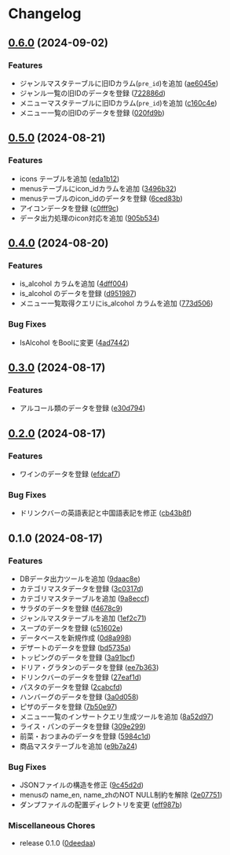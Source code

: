 # Changelog

## [0.6.0](https://github.com/ryohidaka/saizeriya-menus/compare/v0.5.0...v0.6.0) (2024-09-02)


### Features

* ジャンルマスタテーブルに旧IDカラム(`pre_id`)を追加 ([ae6045e](https://github.com/ryohidaka/saizeriya-menus/commit/ae6045ec0989b3dad663990c622d029065172f0f))
* ジャンル一覧の旧IDのデータを登録 ([722886d](https://github.com/ryohidaka/saizeriya-menus/commit/722886d10fc31e80118d7c7baa8507f649827d62))
* メニューマスタテーブルに旧IDカラム(`pre_id`)を追加 ([c160c4e](https://github.com/ryohidaka/saizeriya-menus/commit/c160c4eef88900996e195f651377dc195950e476))
* メニュー一覧の旧IDのデータを登録 ([020fd9b](https://github.com/ryohidaka/saizeriya-menus/commit/020fd9b93e9333add0b298503290d946054169ad))

## [0.5.0](https://github.com/ryohidaka/saizeriya-menus/compare/v0.4.0...v0.5.0) (2024-08-21)


### Features

* icons テーブルを追加 ([eda1b12](https://github.com/ryohidaka/saizeriya-menus/commit/eda1b12e7a2d2163db2b82bd6f319162bd73e184))
* menusテーブルにicon_idカラムを追加 ([3496b32](https://github.com/ryohidaka/saizeriya-menus/commit/3496b32cb82a85a083dfbeca4eb1f2908a32edfb))
* menusテーブルのicon_idのデータを登録 ([6ced83b](https://github.com/ryohidaka/saizeriya-menus/commit/6ced83b2424f49eb8c23aedd8f1addd8982b72da))
* アイコンデータを登録 ([c0fff9c](https://github.com/ryohidaka/saizeriya-menus/commit/c0fff9c2b62e232b3cb6819afe07134a07baf52c))
* データ出力処理のicon対応を追加 ([905b534](https://github.com/ryohidaka/saizeriya-menus/commit/905b534bf8927b8864374726854f2c0f8a1f29e7))

## [0.4.0](https://github.com/ryohidaka/saizeriya-menus/compare/v0.3.0...v0.4.0) (2024-08-20)


### Features

* is_alcohol カラムを追加 ([4dff004](https://github.com/ryohidaka/saizeriya-menus/commit/4dff004c85d912860fb36e36a2d57c42ce075c07))
* is_alcohol のデータを登録 ([d951987](https://github.com/ryohidaka/saizeriya-menus/commit/d9519878b7df93c8c23a1c5432158905c408676e))
* メニュー一覧取得クエリにis_alcohol カラムを追加 ([773d506](https://github.com/ryohidaka/saizeriya-menus/commit/773d50677f87500b2d53ec0b26f99e97c2633593))


### Bug Fixes

* IsAlcohol をBoolに変更 ([4ad7442](https://github.com/ryohidaka/saizeriya-menus/commit/4ad744290cd74cf607389e4983cca512238c5892))

## [0.3.0](https://github.com/ryohidaka/saizeriya-menus/compare/v0.2.0...v0.3.0) (2024-08-17)


### Features

* アルコール類のデータを登録 ([e30d794](https://github.com/ryohidaka/saizeriya-menus/commit/e30d7949193fa61a0240b36fb796235e7ef6fd58))

## [0.2.0](https://github.com/ryohidaka/saizeriya-menus/compare/v0.1.0...v0.2.0) (2024-08-17)


### Features

* ワインのデータを登録 ([efdcaf7](https://github.com/ryohidaka/saizeriya-menus/commit/efdcaf769e3f304d4adafa345252254855da5fb1))


### Bug Fixes

* ドリンクバーの英語表記と中国語表記を修正 ([cb43b8f](https://github.com/ryohidaka/saizeriya-menus/commit/cb43b8f8dde53e7595d2d17c75b7cc2f2eb6bc96))

## 0.1.0 (2024-08-17)


### Features

* DBデータ出力ツールを追加 ([9daac8e](https://github.com/ryohidaka/saizeriya-menus/commit/9daac8e428fbf2d92b230add6e9845f2fa7dc9ff))
* カテゴリマスタデータを登録 ([3c0317d](https://github.com/ryohidaka/saizeriya-menus/commit/3c0317d4d5dc3d63b4c8b1b5ba1deac651fcfbbc))
* カテゴリマスタテーブルを追加 ([9a8eccf](https://github.com/ryohidaka/saizeriya-menus/commit/9a8eccf305f6554f6615d668ee2d63ca71d13b4f))
* サラダのデータを登録 ([f4678c9](https://github.com/ryohidaka/saizeriya-menus/commit/f4678c99531a25d790077290fcba439b4ca987f7))
* ジャンルマスタテーブルを追加 ([1ef2c71](https://github.com/ryohidaka/saizeriya-menus/commit/1ef2c71e96f8fd2bc431b2537e4d199add3c22ad))
* スープのデータを登録 ([c51602e](https://github.com/ryohidaka/saizeriya-menus/commit/c51602e9303050f8fbd4f257a1e5fe838ef46ae2))
* データベースを新規作成 ([0d8a998](https://github.com/ryohidaka/saizeriya-menus/commit/0d8a998c31bc7b2a4d78f1f4d155f7b1ef293ffc))
* デザートのデータを登録 ([bd5735a](https://github.com/ryohidaka/saizeriya-menus/commit/bd5735a8d6dc0e1a825f6be00544110d3212eb95))
* トッピングのデータを登録 ([3a91bcf](https://github.com/ryohidaka/saizeriya-menus/commit/3a91bcf23fdae123f032823bd502ab1c494922d8))
* ドリア・グラタンのデータを登録 ([ee7b363](https://github.com/ryohidaka/saizeriya-menus/commit/ee7b363b761aded6ead4e416e006285076f47c62))
* ドリンクバーのデータを登録 ([27eaf1d](https://github.com/ryohidaka/saizeriya-menus/commit/27eaf1dc434c93f8c062bc0f45dfee669f37da10))
* パスタのデータを登録 ([2cabcfd](https://github.com/ryohidaka/saizeriya-menus/commit/2cabcfd982fa0e7b9fe88128bb59d4a7f0bcab08))
* ハンバーグのデータを登録 ([3a0d058](https://github.com/ryohidaka/saizeriya-menus/commit/3a0d058447c3897c5cedaff49424eb71fc93b7c5))
* ピザのデータを登録 ([7b50e97](https://github.com/ryohidaka/saizeriya-menus/commit/7b50e97d815a6beb952c5f916e86a00c61bf542b))
* メニュー一覧のインサートクエリ生成ツールを追加 ([8a52d97](https://github.com/ryohidaka/saizeriya-menus/commit/8a52d9710f1f4ffeecf8224612f5d648f4a83fcb))
* ライス・パンのデータを登録 ([309e299](https://github.com/ryohidaka/saizeriya-menus/commit/309e2993c1ab05526178ad0bc5b81434c80c9fba))
* 前菜・おつまみのデータを登録 ([5984c1d](https://github.com/ryohidaka/saizeriya-menus/commit/5984c1d7bf60cc8579f8e2d229f95bcc8098e21d))
* 商品マスタテーブルを追加 ([e9b7a24](https://github.com/ryohidaka/saizeriya-menus/commit/e9b7a24fb5c3efcaede2d4ec203d2187b1f436ae))


### Bug Fixes

* JSONファイルの構造を修正 ([9c45d2d](https://github.com/ryohidaka/saizeriya-menus/commit/9c45d2d226dbcad3912c470868fd4fb9ddcd0251))
* menusの name_en, name_zhのNOT NULL制約を解除 ([2e07751](https://github.com/ryohidaka/saizeriya-menus/commit/2e077516227c9e98945085f7a31eb07b5f6e85ba))
* ダンプファイルの配置ディレクトリを変更 ([eff987b](https://github.com/ryohidaka/saizeriya-menus/commit/eff987b2e9d22a0c4a4a4590ba5c99682783e59c))


### Miscellaneous Chores

* release 0.1.0 ([0deedaa](https://github.com/ryohidaka/saizeriya-menus/commit/0deedaa5b43587506421504515fe748b7edbd219))

